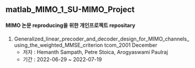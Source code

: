 ## matlab_MIMO_1_SU-MIMO_Project

#### MIMO 논문 reproducing을 위한 개인프로젝트 repositary
  1. Generalized_linear_precoder_and_decoder_design_for_MIMO_channels_using_the_weighted_MMSE_criterion   tcom_2001 December
      * 저자 : Hemanth Sampath, Petre Stoica, Arogyaswami Paulraj    
      * 기간 : 2022-06-29 ~ 2022-07-19

